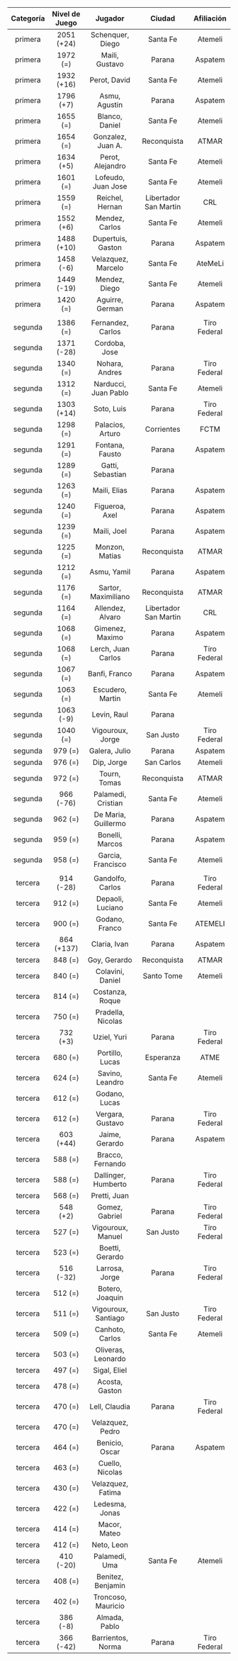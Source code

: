 |  Categoría  |  Nivel de Juego  |       Jugador        |        Ciudad         |  Afiliación  |
|:-----------:|:----------------:|:--------------------:|:---------------------:|:------------:|
|   primera   |    2051 (+24)    |   Schenquer, Diego   |       Santa Fe        |   Atemeli    |
|   primera   |     1972 (=)     |    Maili, Gustavo    |        Parana         |   Aspatem    |
|   primera   |    1932 (+16)    |     Perot, David     |       Santa Fe        |   Atemeli    |
|   primera   |    1796 (+7)     |    Asmu, Agustin     |        Parana         |   Aspatem    |
|   primera   |     1655 (=)     |    Blanco, Daniel    |       Santa Fe        |   Atemeli    |
|   primera   |     1654 (=)     |  Gonzalez, Juan A.   |      Reconquista      |    ATMAR     |
|   primera   |    1634 (+5)     |   Perot, Alejandro   |       Santa Fe        |   Atemeli    |
|   primera   |     1601 (=)     |  Lofeudo, Juan Jose  |       Santa Fe        |   Atemeli    |
|   primera   |     1559 (=)     |   Reichel, Hernan    | Libertador San Martin |     CRL      |
|   primera   |    1552 (+6)     |    Mendez, Carlos    |       Santa Fe        |   Atemeli    |
|   primera   |    1488 (+10)    |  Dupertuis, Gaston   |        Parana         |   Aspatem    |
|   primera   |    1458 (-6)     |  Velazquez, Marcelo  |       Santa Fe        |   AteMeLi    |
|   primera   |    1449 (-19)    |    Mendez, Diego     |       Santa Fe        |   Atemeli    |
|   primera   |     1420 (=)     |   Aguirre, German    |        Parana         |   Aspatem    |
|             |                  |                      |                       |              |
|   segunda   |     1386 (=)     |  Fernandez, Carlos   |        Parana         | Tiro Federal |
|   segunda   |    1371 (-28)    |    Cordoba, Jose     |                       |              |
|   segunda   |     1340 (=)     |    Nohara, Andres    |        Parana         | Tiro Federal |
|   segunda   |     1312 (=)     | Narducci, Juan Pablo |       Santa Fe        |   Atemeli    |
|   segunda   |    1303 (+14)    |      Soto, Luis      |        Parana         | Tiro Federal |
|   segunda   |     1298 (=)     |   Palacios, Arturo   |      Corrientes       |     FCTM     |
|   segunda   |     1291 (=)     |   Fontana, Fausto    |        Parana         |   Aspatem    |
|   segunda   |     1289 (=)     |   Gatti, Sebastian   |        Parana         |              |
|   segunda   |     1263 (=)     |     Maili, Elias     |        Parana         |   Aspatem    |
|   segunda   |     1240 (=)     |    Figueroa, Axel    |        Parana         |   Aspatem    |
|   segunda   |     1239 (=)     |     Maili, Joel      |        Parana         |   Aspatem    |
|   segunda   |     1225 (=)     |    Monzon, Matias    |      Reconquista      |    ATMAR     |
|   segunda   |     1212 (=)     |     Asmu, Yamil      |        Parana         |   Aspatem    |
|   segunda   |     1176 (=)     | Sartor, Maximiliano  |      Reconquista      |    ATMAR     |
|   segunda   |     1164 (=)     |   Allendez, Alvaro   | Libertador San Martin |     CRL      |
|   segunda   |     1068 (=)     |   Gimenez, Maximo    |        Parana         |   Aspatem    |
|   segunda   |     1068 (=)     |  Lerch, Juan Carlos  |        Parana         | Tiro Federal |
|   segunda   |     1067 (=)     |    Banfi, Franco     |        Parana         |   Aspatem    |
|   segunda   |     1063 (=)     |   Escudero, Martin   |       Santa Fe        |   Atemeli    |
|   segunda   |    1063 (-9)     |     Levin, Raul      |        Parana         |              |
|   segunda   |     1040 (=)     |   Vigouroux, Jorge   |       San Justo       | Tiro Federal |
|   segunda   |     979 (=)      |    Galera, Julio     |        Parana         |   Aspatem    |
|   segunda   |     976 (=)      |      Dip, Jorge      |      San Carlos       |   Atemeli    |
|   segunda   |     972 (=)      |     Tourn, Tomas     |      Reconquista      |    ATMAR     |
|   segunda   |    966 (-76)     |  Palamedi, Cristian  |       Santa Fe        |   Atemeli    |
|   segunda   |     962 (=)      | De Maria, Guillermo  |        Parana         |   Aspatem    |
|   segunda   |     959 (=)      |   Bonelli, Marcos    |        Parana         |   Aspatem    |
|   segunda   |     958 (=)      |  Garcia, Francisco   |       Santa Fe        |   Atemeli    |
|             |                  |                      |                       |              |
|   tercera   |    914 (-28)     |   Gandolfo, Carlos   |        Parana         | Tiro Federal |
|   tercera   |     912 (=)      |   Depaoli, Luciano   |       Santa Fe        |   Atemeli    |
|   tercera   |     900 (=)      |    Godano, Franco    |       Santa Fe        |   ATEMELI    |
|   tercera   |    864 (+137)    |     Claria, Ivan     |        Parana         |   Aspatem    |
|   tercera   |     848 (=)      |     Goy, Gerardo     |      Reconquista      |    ATMAR     |
|   tercera   |     840 (=)      |   Colavini, Daniel   |      Santo Tome       |   Atemeli    |
|   tercera   |     814 (=)      |   Costanza, Roque    |                       |              |
|   tercera   |     750 (=)      |  Pradella, Nicolas   |                       |              |
|   tercera   |     732 (+3)     |     Uziel, Yuri      |        Parana         | Tiro Federal |
|   tercera   |     680 (=)      |   Portillo, Lucas    |       Esperanza       |     ATME     |
|   tercera   |     624 (=)      |   Savino, Leandro    |       Santa Fe        |   Atemeli    |
|   tercera   |     612 (=)      |    Godano, Lucas     |                       |              |
|   tercera   |     612 (=)      |   Vergara, Gustavo   |        Parana         | Tiro Federal |
|   tercera   |    603 (+44)     |    Jaime, Gerardo    |        Parana         |   Aspatem    |
|   tercera   |     588 (=)      |   Bracco, Fernando   |                       |              |
|   tercera   |     588 (=)      | Dallinger, Humberto  |        Parana         | Tiro Federal |
|   tercera   |     568 (=)      |     Pretti, Juan     |                       |              |
|   tercera   |     548 (+2)     |    Gomez, Gabriel    |        Parana         | Tiro Federal |
|   tercera   |     527 (=)      |  Vigouroux, Manuel   |       San Justo       | Tiro Federal |
|   tercera   |     523 (=)      |   Boetti, Gerardo    |                       |              |
|   tercera   |    516 (-32)     |    Larrosa, Jorge    |        Parana         | Tiro Federal |
|   tercera   |     512 (=)      |   Botero, Joaquin    |                       |              |
|   tercera   |     511 (=)      | Vigouroux, Santiago  |       San Justo       | Tiro Federal |
|   tercera   |     509 (=)      |   Canhoto, Carlos    |       Santa Fe        |   Atemeli    |
|   tercera   |     503 (=)      |  Oliveras, Leonardo  |                       |              |
|   tercera   |     497 (=)      |     Sigal, Eliel     |                       |              |
|   tercera   |     478 (=)      |    Acosta, Gaston    |                       |              |
|   tercera   |     470 (=)      |    Lell, Claudia     |        Parana         | Tiro Federal |
|   tercera   |     470 (=)      |   Velazquez, Pedro   |                       |              |
|   tercera   |     464 (=)      |    Benicio, Oscar    |        Parana         |   Aspatem    |
|   tercera   |     463 (=)      |   Cuello, Nicolas    |                       |              |
|   tercera   |     430 (=)      |  Velazquez, Fatima   |                       |              |
|   tercera   |     422 (=)      |    Ledesma, Jonas    |                       |              |
|   tercera   |     414 (=)      |     Macor, Mateo     |                       |              |
|   tercera   |     412 (=)      |      Neto, Leon      |                       |              |
|   tercera   |    410 (-20)     |    Palamedi, Uma     |       Santa Fe        |   Atemeli    |
|   tercera   |     408 (=)      |  Benitez, Benjamin   |                       |              |
|   tercera   |     402 (=)      |  Troncoso, Mauricio  |                       |              |
|   tercera   |     386 (-8)     |    Almada, Pablo     |                       |              |
|   tercera   |    366 (-42)     |  Barrientos, Norma   |        Parana         | Tiro Federal |